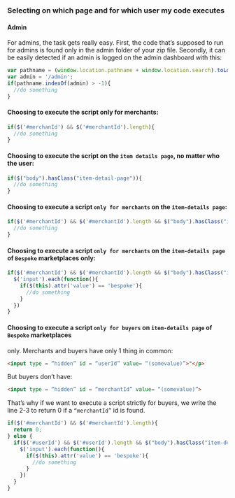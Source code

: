 ### Selecting on which page and for which user my code executes ##

#### Admin ####
For admins, the task gets really easy. First, the code that’s supposed to run for admins is
found only in the admin folder of your zip file.
Secondly, it can be easily detected if an admin is logged on the admin dashboard with this:
```javascript
var pathname = (window.location.pathname + window.location.search).toLowerCase();
var admin = '/admin';
if(pathname.indexOf(admin) > -1){ 
  //do something
}
```
#### Choosing to execute the script only for merchants:
```javascript
if($('#merchanId') && $('#merchantId').length){ 
  //do something
}
```

#### Choosing to execute the script on the `item details page`, no matter who the user:
```javascript
if($("body").hasClass("item-detail-page")){ 
  //do something
}
```
#### Choosing to execute a script `only for merchants` on the `item-details page`:
```javascript
if($('#merchantId') && $('#merchantId').length && $("body").hasClass("item-detail-page")){ 
  //do something
}
```
#### Choosing to execute a script `only for merchants` on the `item-details page` of `Bespoke` marketplaces only:
```javascript
if($('#merchantId') && $('#merchantId').length && $("body").hasClass("item-detail-page")){ 
  $('input').each(function(){
    if($(this).attr('value') == 'bespoke'){
      //do something
    }
  })
}
```
#### Choosing to execute a script `only for buyers` on `item-details page` of `Bespoke` marketplaces
only.
Merchants and buyers have only 1 thing in common:
```html
<input type = “hidden” id = “userId” value= “(somevalue)”>"</p>
```
But buyers don’t have:
```html
<input type = “hidden” id = “merchantId” value= “(somevalue)”>
```
That’s why if we want to execute a script strictly for buyers, we write the line 2-3 to return 0
if a `“merchantId”` id is found.
```javascript
if($('#merchantId') && $('#merchantId').length){
  return 0;
} else {
  if($('#userId') && $('#userId').length && $("body").hasClass("item-detail-page")){ 
    $('input').each(function(){
      if($(this).attr('value') == 'bespoke'){
        //do something
      }
    })
  }
}
```
